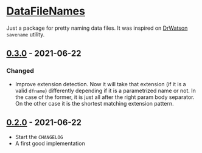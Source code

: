 # [DataFileNames]

Just a package for pretty naming data files. It was inspired on [DrWatson] `savename` utility.

<!-- ## [Unreleased] -->

## [0.3.0] - 2021-06-22

### Changed

- Improve extension detection. Now it will take that extension (if it is a valid `dfname`) differently
depending if it is a parametrized name or not. In the case of the former, it is just all after the right param body separator. On the other case it is the shortest matching extension pattern.

## [0.2.0] - 2021-06-22

- Start the `CHANGELOG`
- A first good implementation

[Unreleased]: https://github.com/josePereiro/UtilsJL/v0.2.0...HEAD
[0.3.0]: https://github.com/josePereiro/UtilsJL/releases/tag/v0.3.0
[0.2.0]: https://github.com/josePereiro/DataFileNames.jl/compare/v0.1.0...v0.2.0
[DataFileNames]: https://github.com/josePereiro/DataFileNames.jl
[DrWatson]: https://github.com/JuliaDynamics/DrWatson.jl